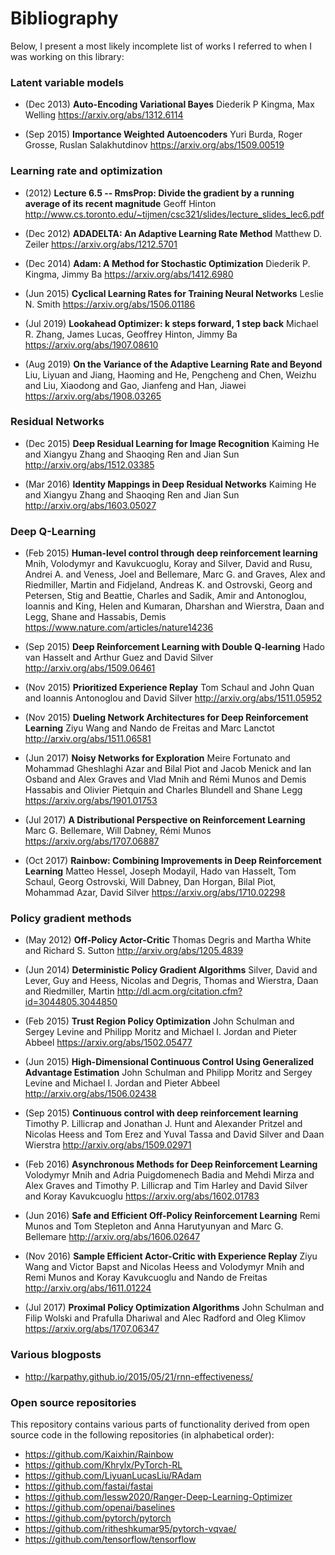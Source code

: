 # Bibliography

Below, I present a most likely incomplete list of works I referred to when I was working
on this library:


### Latent variable models

- (Dec 2013) **Auto-Encoding Variational Bayes**
	Diederik P Kingma, Max Welling
	https://arxiv.org/abs/1312.6114


- (Sep 2015) **Importance Weighted Autoencoders**
    Yuri Burda, Roger Grosse, Ruslan Salakhutdinov
    https://arxiv.org/abs/1509.00519


### Learning rate and optimization

- (2012) **Lecture 6.5 -- RmsProp: Divide the gradient by a running average of its recent magnitude**
  Geoff Hinton
  http://www.cs.toronto.edu/~tijmen/csc321/slides/lecture_slides_lec6.pdf
  
- (Dec 2012) **ADADELTA: An Adaptive Learning Rate Method**
  Matthew D. Zeiler
  https://arxiv.org/abs/1212.5701
  
- (Dec 2014) **Adam: A Method for Stochastic Optimization**
  Diederik P. Kingma, Jimmy Ba
  https://arxiv.org/abs/1412.6980

- (Jun 2015) **Cyclical Learning Rates for Training Neural Networks**
  Leslie N. Smith
  https://arxiv.org/abs/1506.01186
  
- (Jul 2019) **Lookahead Optimizer: k steps forward, 1 step back**
  Michael R. Zhang, James Lucas, Geoffrey Hinton, Jimmy Ba
  https://arxiv.org/abs/1907.08610
  
- (Aug 2019) **On the Variance of the Adaptive Learning Rate and Beyond**
  Liu, Liyuan and Jiang, Haoming and He, Pengcheng and Chen, Weizhu and Liu, Xiaodong and Gao, Jianfeng and Han, Jiawei
  https://arxiv.org/abs/1908.03265

### Residual Networks

- (Dec 2015) **Deep Residual Learning for Image Recognition** 
  Kaiming He and Xiangyu Zhang and Shaoqing Ren and Jian Sun
  http://arxiv.org/abs/1512.03385
  
- (Mar 2016) **Identity Mappings in Deep Residual Networks** 
  Kaiming He and Xiangyu Zhang and Shaoqing Ren and Jian Sun
  http://arxiv.org/abs/1603.05027
  
  
### Deep Q-Learning

- (Feb 2015) **Human-level control through deep reinforcement learning**
  Mnih, Volodymyr and Kavukcuoglu, Koray and Silver, David and Rusu, Andrei A. and Veness, Joel and Bellemare, Marc G. and Graves, Alex and Riedmiller, Martin and Fidjeland, Andreas K. and Ostrovski, Georg and Petersen, Stig and Beattie, Charles and Sadik, Amir and Antonoglou, Ioannis and King, Helen and Kumaran, Dharshan and Wierstra, Daan and Legg, Shane and Hassabis, Demis
  https://www.nature.com/articles/nature14236
  
- (Sep 2015) **Deep Reinforcement Learning with Double Q-learning**
  Hado van Hasselt and Arthur Guez and David Silver
  http://arxiv.org/abs/1509.06461
  
- (Nov 2015) **Prioritized Experience Replay**
  Tom Schaul and John Quan and Ioannis Antonoglou and David Silver
  http://arxiv.org/abs/1511.05952
  
- (Nov 2015) **Dueling Network Architectures for Deep Reinforcement Learning**
  Ziyu Wang and Nando de Freitas and Marc Lanctot
  http://arxiv.org/abs/1511.06581
  
- (Jun 2017) **Noisy Networks for Exploration**
  Meire Fortunato and
  Mohammad Gheshlaghi Azar and
  Bilal Piot and
  Jacob Menick and
  Ian Osband and
  Alex Graves and
  Vlad Mnih and
  Rémi Munos and
  Demis Hassabis and
  Olivier Pietquin and
  Charles Blundell and
  Shane Legg
  https://arxiv.org/abs/1901.01753
  
- (Jul 2017) **A Distributional Perspective on Reinforcement Learning**
  Marc G. Bellemare, Will Dabney, Rémi Munos
  https://arxiv.org/abs/1707.06887  
  
- (Oct 2017) **Rainbow: Combining Improvements in Deep Reinforcement Learning**
  Matteo Hessel, Joseph Modayil, Hado van Hasselt, Tom Schaul, Georg Ostrovski, Will Dabney, Dan Horgan, Bilal Piot, Mohammad Azar, David Silver
  https://arxiv.org/abs/1710.02298
  
  
### Policy gradient methods


- (May 2012) **Off-Policy Actor-Critic**
  Thomas Degris and Martha White and Richard S. Sutton
  http://arxiv.org/abs/1205.4839
  
- (Jun 2014) **Deterministic Policy Gradient Algorithms**
  Silver, David and Lever, Guy and Heess, Nicolas and Degris,
  Thomas and Wierstra, Daan and Riedmiller, Martin
  http://dl.acm.org/citation.cfm?id=3044805.3044850
  
- (Feb 2015) **Trust Region Policy Optimization**
  John Schulman and Sergey Levine and
  Philipp Moritz and Michael I. Jordan and Pieter Abbeel
  https://arxiv.org/abs/1502.05477
  
- (Jun 2015) **High-Dimensional Continuous Control Using Generalized Advantage Estimation**
  John Schulman and Philipp Moritz and Sergey Levine and Michael I. Jordan and Pieter Abbeel
  http://arxiv.org/abs/1506.02438
  
- (Sep 2015) **Continuous control with deep reinforcement learning**
  Timothy P. Lillicrap and Jonathan J. Hunt and Alexander Pritzel and Nicolas Heess and
  Tom Erez and Yuval Tassa and David Silver and Daan Wierstra
  http://arxiv.org/abs/1509.02971

- (Feb 2016) **Asynchronous Methods for Deep Reinforcement Learning**
  Volodymyr Mnih and Adria Puigdomenech Badia and
  Mehdi Mirza and Alex Graves and Timothy P. Lillicrap and Tim Harley and
  David Silver and Koray Kavukcuoglu
  https://arxiv.org/abs/1602.01783
  
- (Jun 2016) **Safe and Efficient Off-Policy Reinforcement Learning**
  Remi Munos and Tom Stepleton and Anna Harutyunyan and Marc G. Bellemare
  http://arxiv.org/abs/1606.02647
  
- (Nov 2016) **Sample Efficient Actor-Critic with Experience Replay**
  Ziyu Wang and Victor Bapst and Nicolas Heess and Volodymyr Mnih and Remi Munos and Koray Kavukcuoglu and Nando de Freitas
  http://arxiv.org/abs/1611.01224
  
- (Jul 2017) **Proximal Policy Optimization Algorithms**
  John Schulman and Filip Wolski and Prafulla Dhariwal and Alec Radford and Oleg Klimov
  https://arxiv.org/abs/1707.06347
  
  
### Various blogposts

- http://karpathy.github.io/2015/05/21/rnn-effectiveness/

  
### Open source repositories

This repository contains various parts of functionality derived from open source code
in the following repositories (in alphabetical order):

- https://github.com/Kaixhin/Rainbow
- https://github.com/Khrylx/PyTorch-RL
- https://github.com/LiyuanLucasLiu/RAdam
- https://github.com/fastai/fastai
- https://github.com/lessw2020/Ranger-Deep-Learning-Optimizer
- https://github.com/openai/baselines
- https://github.com/pytorch/pytorch
- https://github.com/ritheshkumar95/pytorch-vqvae/
- https://github.com/tensorflow/tensorflow